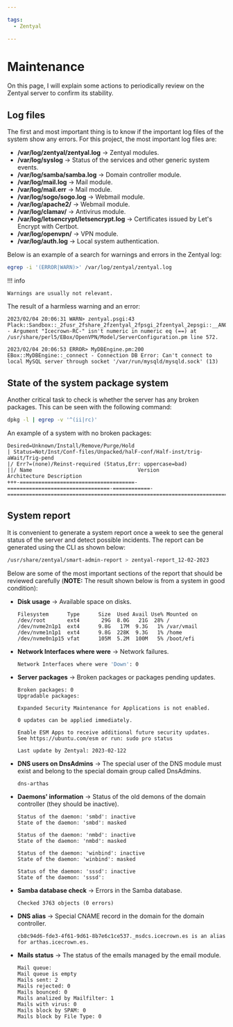 ```yaml
---

tags:
  - Zentyal

---
```


# Maintenance

On this page, I will explain some actions to periodically review on the Zentyal server to confirm its stability.

## Log files

The first and most important thing is to know if the important log files of the system show any errors. For this project, the most important log files are:

* **/var/log/zentyal/zentyal.log** -> Zentyal modules.
* **/var/log/syslog** -> Status of the services and other generic system events.
* **/var/log/samba/samba.log** -> Domain controller module.
* **/var/log/mail.log** -> Mail module.
* **/var/log/mail.err** -> Mail module.
* **/var/log/sogo/sogo.log** -> Webmail module.
* **/var/log/apache2/** -> Webmail module.
* **/var/log/clamav/** -> Antivirus module.
* **/var/log/letsencrypt/letsencrypt.log** -> Certificates issued by Let's Encrypt with Certbot.
* **/var/log/openvpn/** -> VPN module.
* **/var/log/auth.log** -> Local system authentication.

Below is an example of a search for warnings and errors in the Zentyal log:

```sh linenums="1"
egrep -i '(ERROR|WARN)>' /var/log/zentyal/zentyal.log
```

!!! info

    Warnings are usually not relevant.

The result of a harmless warning and an error:

```text linenums="1"
2023/02/04 20:06:31 WARN> zentyal.psgi:43 Plack::Sandbox::_2fusr_2fshare_2fzentyal_2fpsgi_2fzentyal_2epsgi::__ANON__ - Argument "Icecrown-RC-" isn't numeric in numeric eq (==) at /usr/share/perl5/EBox/OpenVPN/Model/ServerConfiguration.pm line 572.

2023/02/04 20:06:53 ERROR> MyDBEngine.pm:200 EBox::MyDBEngine::_connect - Connection DB Error: Can't connect to local MySQL server through socket '/var/run/mysqld/mysqld.sock' (13)
```

## State of the system package system

Another critical task to check is whether the server has any broken packages. This can be seen with the following command:

```sh linenums="1"
dpkg -l | egrep -v '^(ii|rc)'
```

An example of a system with no broken packages:

```text linenums="1"
Desired=Unknown/Install/Remove/Purge/Hold
| Status=Not/Inst/Conf-files/Unpacked/halF-conf/Half-inst/trig-aWait/Trig-pend
|/ Err?=(none)/Reinst-required (Status,Err: uppercase=bad)
||/ Name                                  Version                           Architecture Description
+++-=====================================-=================================-============-===============================================================================
```

## System report

It is convenient to generate a system report once a week to see the general status of the server and detect possible incidents. The report can be generated using the CLI as shown below:

```sh linenums="1"
/usr/share/zentyal/smart-admin-report > zentyal-report_12-02-2023
```

Below are some of the most important sections of the report that should be reviewed carefully (**NOTE:** The result shown below is from a system in good condition):

* **Disk usage** -> Available space on disks.

    ```text linenums="1"
    Filesystem      Type      Size  Used Avail Use% Mounted on
    /dev/root       ext4       29G  8.0G   21G  28% /
    /dev/nvme2n1p1  ext4      9.8G   17M  9.3G   1% /var/vmail
    /dev/nvme1n1p1  ext4      9.8G  228K  9.3G   1% /home
    /dev/nvme0n1p15 vfat      105M  5.2M  100M   5% /boot/efi
    ```

* **Network Interfaces where were** -> Network failures.

    ```sh linenums="1"
    Network Interfaces where were 'Down': 0
    ```

* **Server packages** -> Broken packages or packages pending updates.

    ```text linenums="1"
    Broken packages: 0
    Upgradable packages:

    Expanded Security Maintenance for Applications is not enabled.

    0 updates can be applied immediately.

    Enable ESM Apps to receive additional future security updates.
    See https://ubuntu.com/esm or run: sudo pro status

    Last update by Zentyal: 2023-02-122
    ```

* **DNS users on DnsAdmins** -> The special user of the DNS module must exist and belong to the special domain group called DnsAdmins.

    ```text linenums="1"
    dns-arthas
    ```

* **Daemons' information** -> Status of the old demons of the domain controller (they should be inactive).

    ```text linenums="1"
    Status of the daemon: 'smbd': inactive
    State of the daemon: 'smbd': masked

    Status of the daemon: 'nmbd': inactive
    State of the daemon: 'nmbd': masked

    Status of the daemon: 'winbind': inactive
    State of the daemon: 'winbind': masked

    Status of the daemon: 'sssd': inactive
    State of the daemon: 'sssd':
    ```

* **Samba database check** -> Errors in the Samba database.

    ```text linenums="1"
    Checked 3763 objects (0 errors)
    ```

* **DNS alias** -> Special CNAME record in the domain for the domain controller.

    ```text linenums="1"
    cb8c94d6-fde3-4f61-9d61-8b7e6c1ce537._msdcs.icecrown.es is an alias for arthas.icecrown.es.
    ```

* **Mails status** -> The status of the emails managed by the email module.

    ```text linenums="1"
    Mail queue:
    Mail queue is empty
    Mails sent: 2
    Mails rejected: 0
    Mails bounced: 0
    Mails analized by Mailfilter: 1
    Mails with virus: 0
    Mails block by SPAM: 0
    Mails block by File Type: 0
    ```
